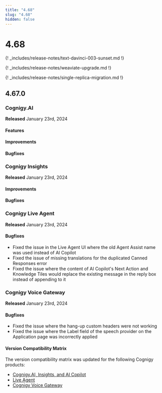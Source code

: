 ```yaml
---
title: "4.68"
slug: "4.68"
hidden: false
---
```


# 4.68

{! _includes/release-notes/text-davinci-003-sunset.md !}

{! _includes/release-notes/weaviate-upgrade.md !}

{! _includes/release-notes/single-replica-migration.md !}

## 4.67.0

### Cognigy.AI

**Released** January 23rd, 2024

#### Features

<waiting for approval>

#### Improvements

<waiting for approval>

#### Bugfixes

<waiting for approval>

### Cognigy Insights

**Released** January 23rd, 2024

#### Improvements

<waiting for approval>

#### Bugfixes

<waiting for approval>

### Cognigy Live Agent

**Released** January 23rd, 2024

#### Bugfixes

- Fixed the issue in the Live Agent UI where the old Agent Assist name was used instead of AI Copilot
- Fixed the issue of missing translations for the duplicated Canned Responses error
- Fixed the issue where the content of AI Copilot's Next Action and Knowledge Tiles would replace the existing message in the reply box instead of appending to it

### Cognigy Voice Gateway

**Released** January 23rd, 2024

#### Bugfixes

- Fixed the issue where the hang-up custom headers were not working
- Fixed the issue where the Label field of the speech provider on the Application page was incorrectly applied

#### Version Compatibility Matrix

The version compatibility matrix was updated for the following Cognigy products:

- [Cognigy.AI, Insights, and AI Copilot](../ai/installation/version-compatibility-matrix.md)
- [Live Agent](../live-agent/installation/deployment/version-compatibility-matrix.md)
- [Cognigy Voice Gateway](../voicegateway/installation/version-compatibility-matrix.md)